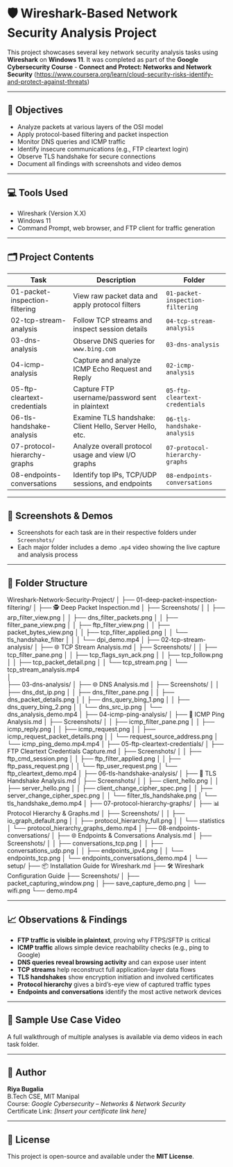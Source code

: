 # 🛡️ Wireshark-Based Network Security Analysis Project

This project showcases several key network security analysis tasks using **Wireshark** on **Windows 11**. It was completed as part of the **Google Cybersecurity Course** - **Connect and Protect: Networks and Network Security** (https://www.coursera.org/learn/cloud-security-risks-identify-and-protect-against-threats) 

---

## 📌 Objectives

- Analyze packets at various layers of the OSI model
- Apply protocol-based filtering and packet inspection
- Monitor DNS queries and ICMP traffic
- Identify insecure communications (e.g., FTP cleartext login)
- Observe TLS handshake for secure connections
- Document all findings with screenshots and video demos

---

## 💻 Tools Used

- Wireshark (Version X.X)
- Windows 11
- Command Prompt, web browser, and FTP client for traffic generation

---

## 🗂️ Project Contents

| Task                             | Description                                                    | Folder                        |
|----------------------------------|----------------------------------------------------------------|-------------------------------|
| 01-packet-inspection-filtering   | View raw packet data and apply protocol filters                | `01-packet-inspection-filtering` |
| 02-tcp-stream-analysis           | Follow TCP streams and inspect session details                 | `04-tcp-stream-analysis`     |
| 03-dns-analysis                  | Observe DNS queries for `www.bing.com`                         | `03-dns-analysis`            |
| 04-icmp-analysis                 | Capture and analyze ICMP Echo Request and Reply                | `02-icmp-analysis`           |
| 05-ftp-cleartext-credentials     | Capture FTP username/password sent in plaintext                | `05-ftp-cleartext-credentials` |
| 06-tls-handshake-analysis        | Examine TLS handshake: Client Hello, Server Hello, etc.        | `06-tls-handshake-analysis`  |
| 07-protocol-hierarchy-graphs     | Analyze overall protocol usage and view I/O graphs             | `07-protocol-hierarchy-graphs` |
| 08-endpoints-conversations       | Identify top IPs, TCP/UDP sessions, and endpoints              | `08-endpoints-conversations` |

---

## 📸 Screenshots & Demos

- Screenshots for each task are in their respective folders under `Screenshots/`
- Each major folder includes a demo `.mp4` video showing the live capture and analysis process

---

## 📂 Folder Structure

Wireshark-Network-Security-Project/
│
├── 01-deep-packet-inspection-filtering/
│   ├── 🕵️ Deep Packet Inspection.md
│   ├── Screenshots/
│   │   ├── arp_filter_view.png
│   │   ├── dns_filter_packets.png
│   │   ├── filter_pane_view.png
│   │   ├── ftp_filter_view.png
│   │   ├── packet_bytes_view.png
│   │   ├── tcp_filter_applied.png
│   │   └── tls_handshake_filter
│   │
│   └── dpi_demo.mp4
│
├── 02-tcp-stream-analysis/
│   ├── 🌐 TCP Stream Analysis.md
│   ├── Screenshots/
│   │   ├── tcp_filter_pane.png
│   │   ├── tcp_flags_syn_ack.png
│   │   ├── tcp_follow.png
│   │   ├── tcp_packet_detail.png
│   │   └── tcp_stream.png
│   └── tcp_stream_analysis.mp4   
│         
├── 03-dns-analysis/
│   ├── 🌐 DNS Analysis.md
│   ├── Screenshots/
│   │   ├── dns_dst_ip.png
│   │   ├── dns_filter_pane.png
│   │   ├── dns_packet_details.png
│   │   ├── dns_query_bing_1.png
│   │   ├── dns_query_bing_2.png
│   │   └── dns_src_ip.png
│   └── dns_analysis_demo.mp4
│
├── 04-icmp-ping-analysis/
│   ├── 📘 ICMP Ping Analysis.md
│   ├── Screenshots/
│   │   ├── icmp_filter_pane.png
│   │   ├── icmp_reply.png
│   │   ├── icmp_request.png
│   │   ├── icmp_request_packet_details.png
│   │   └── request_source_address.png
│   └── icmp_ping_demo.mp4.mp4
│
├── 05-ftp-cleartext-credentials/
│   ├── FTP Cleartext Credentials Capture.md
│   ├── Screenshots/
│   │   ├── ftp_cmd_session.png
│   │   ├── ftp_filter_applied.png
│   │   ├── ftp_pass_request.png
│   │   └── ftp_user_request.png
│   └── ftp_cleartext_demo.mp4
│
├── 06-tls-handshake-analysis/
│   ├── 🔐 TLS Handshake Analysis.md
│   ├── Screenshots/
│   │   ├── client_hello.png
│   │   ├── server_hello.png
│   │   ├── client_change_cipher_spec.png
│   │   ├── server_change_cipher_spec.png
│   │   └── filter_tls_handshake.png
│   └── tls_handshake_demo.mp4
│
├── 07-protocol-hierarchy-graphs/
│   ├── 📊 Protocol Hierarchy & Graphs.md
│   ├── Screenshots/
│   │   ├── io_graph_default.png
│   │   ├── protocol_hierarchy_full.png
│   │   └── statistics
│   └── protocol_hierarchy_graphs_demo.mp4
│
├── 08-endpoints-conversations/
│   ├── 🌐 Endpoints & Conversations Analysis.md
│   ├── Screenshots/
│   │   ├── conversations_tcp.png
│   │   ├── conversations_udp.png
│   │   ├── endpoints_ipv4.png
│   │   └── endpoints_tcp.png
│   └── endpoints_conversations_demo.mp4
│
└── setup/
    ├── 📦 Installation Guide for Wireshark.md
    ├── 🛠️ Wireshark Configuration Guide
    ├── Screenshots/
    │   ├── packet_capturing_window.png
    │   ├── save_capture_demo.png
    │   └── wifi.png
    └── demo.mp4

---

## 📈 Observations & Findings

- **FTP traffic is visible in plaintext**, proving why FTPS/SFTP is critical
- **ICMP traffic** allows simple device reachability checks (e.g., ping to Google)
- **DNS queries reveal browsing activity** and can expose user intent
- **TCP streams** help reconstruct full application-layer data flows
- **TLS handshakes** show encryption initiation and involved certificates
- **Protocol hierarchy** gives a bird’s-eye view of captured traffic types
- **Endpoints and conversations** identify the most active network devices

---

## 🎥 Sample Use Case Video

A full walkthrough of multiple analyses is available via demo videos in each task folder.

---

## 📝 Author

**Riya Bugalia**  
B.Tech CSE, MIT Manipal  
Course: *Google Cybersecurity – Networks & Network Security*  
Certificate Link: _[Insert your certificate link here]_

---

## 📎 License

This project is open-source and available under the **MIT License**.
